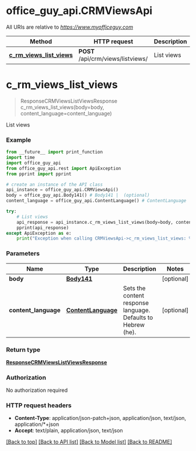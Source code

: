 # office_guy_api.CRMViewsApi

All URIs are relative to *https://www.myofficeguy.com*

Method | HTTP request | Description
------------- | ------------- | -------------
[**c_rm_views_list_views**](CRMViewsApi.md#c_rm_views_list_views) | **POST** /api/crm/views/listviews/ | List views

# **c_rm_views_list_views**
> ResponseCRMViewsListViewsResponse c_rm_views_list_views(body=body, content_language=content_language)

List views

### Example
```python
from __future__ import print_function
import time
import office_guy_api
from office_guy_api.rest import ApiException
from pprint import pprint

# create an instance of the API class
api_instance = office_guy_api.CRMViewsApi()
body = office_guy_api.Body141() # Body141 |  (optional)
content_language = office_guy_api.ContentLanguage() # ContentLanguage | Sets the content response language. Defaults to Hebrew (he). (optional)

try:
    # List views
    api_response = api_instance.c_rm_views_list_views(body=body, content_language=content_language)
    pprint(api_response)
except ApiException as e:
    print("Exception when calling CRMViewsApi->c_rm_views_list_views: %s\n" % e)
```

### Parameters

Name | Type | Description  | Notes
------------- | ------------- | ------------- | -------------
 **body** | [**Body141**](Body141.md)|  | [optional] 
 **content_language** | [**ContentLanguage**](.md)| Sets the content response language. Defaults to Hebrew (he). | [optional] 

### Return type

[**ResponseCRMViewsListViewsResponse**](ResponseCRMViewsListViewsResponse.md)

### Authorization

No authorization required

### HTTP request headers

 - **Content-Type**: application/json-patch+json, application/json, text/json, application/*+json
 - **Accept**: text/plain, application/json, text/json

[[Back to top]](#) [[Back to API list]](../README.md#documentation-for-api-endpoints) [[Back to Model list]](../README.md#documentation-for-models) [[Back to README]](../README.md)

